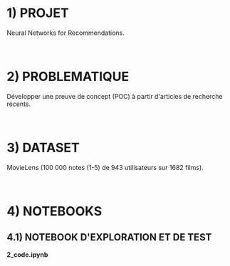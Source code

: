 # 1) PROJET 
Neural Networks for Recommendations.
<br/>
<br/>
<br/>

# 2) PROBLEMATIQUE
Développer une preuve de concept (POC) à partir d'articles de recherche récents.
<br/>
<br/>
<br/>

# 3) DATASET
MovieLens (100 000 notes (1-5) de 943 utilisateurs sur 1682 films).
<br/>
<br/>
<br/>

# 4) NOTEBOOKS 
## 4.1) NOTEBOOK D'EXPLORATION ET DE TEST 
**2_code.ipynb**
